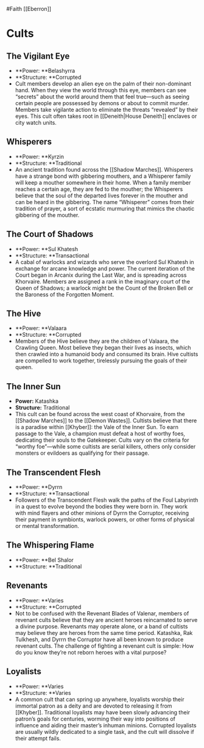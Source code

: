#Faith
[[Eberron]]
# Cults

## 	The Vigilant Eye

*   **Power: **Belashyrra
*   **Structure: **Corrupted
*   Cult members develop an alien eye on the palm of their non-dominant hand. When they view the world through this eye, members can see “secrets” about the world around them that feel true—such as seeing certain people are possessed by demons or about to commit murder. Members take vigilante action to eliminate the threats “revealed” by their eyes. This cult often takes root in [[Deneith|House Deneith]] enclaves or city watch units.


## 	Whisperers

*   **Power: **Kyrzin
*   **Structure: **Traditional
*   An ancient tradition found across the [[Shadow Marches]]. Whisperers have a strange bond with gibbering mouthers, and a Whisperer family will keep a mouther somewhere in their home. When a family member reaches a certain age, they are fed to the mouther; the Whisperers believe that the soul of the departed lives forever in the mouther and can be heard in the gibbering. The name “Whisperer” comes from their tradition of prayer, a sort of ecstatic murmuring that mimics the chaotic gibbering of the mouther.


## 	The Court of Shadows

*   **Power: **Sul Khatesh
*   **Structure: **Transactional
*   A cabal of warlocks and wizards who serve the overlord Sul Khatesh in exchange for arcane knowledge and power. The current iteration of the Court began in Arcanix during the Last War, and is spreading across Khorvaire. Members are assigned a rank in the imaginary court of the Queen of Shadows; a warlock might be the Count of the Broken Bell or the Baroness of the Forgotten Moment.


## 	The Hive

*   **Power: **Valaara
*   **Structure: **Corrupted
*   Members of the Hive believe they are the children of Valaara, the Crawling Queen. Most believe they began their lives as insects, which then crawled into a humanoid body and consumed its brain. Hive cultists are compelled to work together, tirelessly pursuing the goals of their queen.


## 	The Inner Sun

*   **Power:** Katashka
*   **Structure:** Traditional
*   This cult can be found across the west coast of Khorvaire, from the [[Shadow Marches]] to the [[Demon Wastes]]. Cultists believe that there is a paradise within [[Khyber]]: the Vale of the Inner Sun. To earn passage to the Vale, a champion must defeat a host of worthy foes, dedicating their souls to the Gatekeeper. Cults vary on the criteria for “worthy foe”—while some cultists are serial killers, others only consider monsters or evildoers as qualifying for their passage.


## 	The Transcendent Flesh

*   **Power: **Dyrrn
*   **Structure: **Transactional
*   Followers of the Transcendent Flesh walk the paths of the Foul Labyrinth in a quest to evolve beyond the bodies they were born in. They work with mind flayers and other minions of Dyrrn the Corruptor, receiving their payment in symbionts, warlock powers, or other forms of physical or mental transformation.


## 	The Whispering Flame

*   **Power: **Bel Shalor
*   **Structure: **Traditional


## 	Revenants

*   **Power: **Varies
*   **Structure: **Corrupted
*   Not to be confused with the Revenant Blades of Valenar, members of revenant cults believe that they are ancient heroes reincarnated to serve a divine purpose. Revenants may operate alone, or a band of cultists may believe they are heroes from the same time period. Katashka, Rak Tulkhesh, and Dyrrn the Corruptor have all been known to produce revenant cults. The challenge of fighting a revenant cult is simple: How do you know they’re not reborn heroes with a vital purpose?


## 	Loyalists

*   **Power: **Varies
*   **Structure: **Varies
*   A common cult that can spring up anywhere, loyalists worship their immortal patron as a deity and are devoted to releasing it from [[Khyber]]. Traditional loyalists may have been slowly advancing their patron’s goals for centuries, worming their way into positions of influence and aiding their master’s inhuman minions. Corrupted loyalists are usually wildly dedicated to a single task, and the cult will dissolve if their attempt fails.